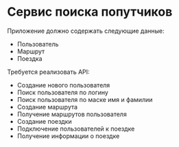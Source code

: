 # Сервис поиска попутчиков

Приложение должно содержать следующие данные:
- Пользователь
- Маршрут
- Поездка

Требуется реализовать API:
- Создание нового пользователя
- Поиск пользователя по логину
- Поиск пользователя по маске имя и фамилии
- Создание маршрута
- Получение маршрутов пользователя
- Создание поездки
- Подключение пользователей к поездке
- Получение информации о поездке
